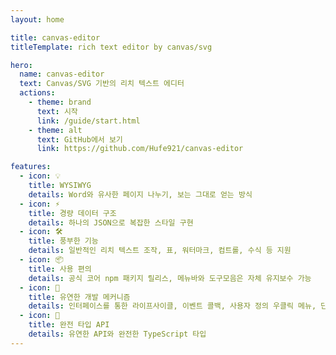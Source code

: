 ```yaml
---
layout: home

title: canvas-editor
titleTemplate: rich text editor by canvas/svg

hero:
  name: canvas-editor
  text: Canvas/SVG 기반의 리치 텍스트 에디터
  actions:
    - theme: brand
      text: 시작
      link: /guide/start.html
    - theme: alt
      text: GitHub에서 보기
      link: https://github.com/Hufe921/canvas-editor

features:
  - icon: 💡
    title: WYSIWYG
    details: Word와 유사한 페이지 나누기, 보는 그대로 얻는 방식
  - icon: ⚡️
    title: 경량 데이터 구조
    details: 하나의 JSON으로 복잡한 스타일 구현
  - icon: 🛠️
    title: 풍부한 기능
    details: 일반적인 리치 텍스트 조작, 표, 워터마크, 컴트롤, 수식 등 지원
  - icon: 📦
    title: 사용 편의
    details: 공식 코어 npm 패키지 릴리스, 메뉴바와 도구모음은 자체 유지보수 가능
  - icon: 🔩
    title: 유연한 개발 메커니즘
    details: 인터페이스를 통한 라이프사이클, 이벤트 콜백, 사용자 정의 우클릭 메뉴, 단축키 등 접근
  - icon: 🔑
    title: 완전 타입 API
    details: 유연한 API와 완전한 TypeScript 타입
---
```


<style>
  .main>p {
    max-width:100% !important;
  }
</style>
